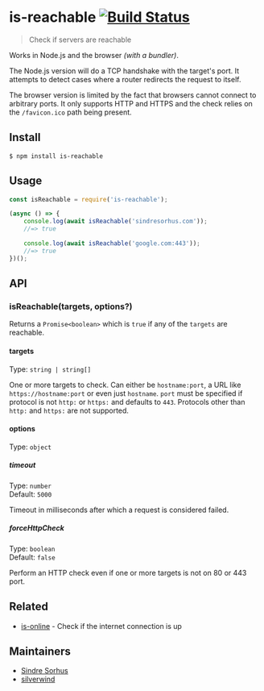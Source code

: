 # is-reachable [![Build Status](https://travis-ci.org/sindresorhus/is-reachable.svg?branch=master)](https://travis-ci.org/sindresorhus/is-reachable)

> Check if servers are reachable

Works in Node.js and the browser *(with a bundler)*.

The Node.js version will do a TCP handshake with the target's port. It attempts to detect cases where a router redirects the request to itself.

The browser version is limited by the fact that browsers cannot connect to arbitrary ports. It only supports HTTP and HTTPS and the check relies on the `/favicon.ico` path being present.


## Install

```
$ npm install is-reachable
```


## Usage

```js
const isReachable = require('is-reachable');

(async () => {
	console.log(await isReachable('sindresorhus.com'));
	//=> true

	console.log(await isReachable('google.com:443'));
	//=> true
})();
```


## API

### isReachable(targets, options?)

Returns a `Promise<boolean>` which is `true` if any of the `targets` are reachable.

#### targets

Type: `string | string[]`

One or more targets to check. Can either be `hostname:port`, a URL like `https://hostname:port` or even just `hostname`. `port` must be specified if protocol is not `http:` or `https:` and defaults to `443`. Protocols other than `http:` and `https:` are not supported.

#### options

Type: `object`

##### timeout

Type: `number`<br>
Default: `5000`

Timeout in milliseconds after which a request is considered failed.

##### forceHttpCheck

Type: `boolean`<br>
Default: `false`

Perform an HTTP check even if one or more targets is not on 80 or 443 port.

## Related

- [is-online](https://github.com/sindresorhus/is-online) - Check if the internet connection is up


## Maintainers

- [Sindre Sorhus](https://github.com/sindresorhus)
- [silverwind](https://github.com/silverwind)
